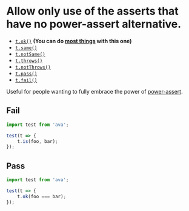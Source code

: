 # Allow only use of the asserts that have no power-assert alternative.

- [`t.ok()`](https://github.com/sindresorhus/ava#okvalue-message) __(You can do [most things](https://github.com/sindresorhus/ava#enhanced-asserts) with this one)__
- [`t.same()`](https://github.com/sindresorhus/ava#samevalue-expected-message)
- [`t.notSame()`](https://github.com/sindresorhus/ava#notsamevalue-expected-message)
- [`t.throws()`](https://github.com/sindresorhus/ava#throwsfunctionpromise-error-message)
- [`t.notThrows()`](https://github.com/sindresorhus/ava#notthrowsfunctionpromise-message)
- [`t.pass()`](https://github.com/sindresorhus/ava#passmessage)
- [`t.fail()`](https://github.com/sindresorhus/ava#failmessage)

Useful for people wanting to fully embrace the power of [power-assert](https://github.com/power-assert-js/power-assert).


## Fail

```js
import test from 'ava';

test(t => {
	t.is(foo, bar);
});
```


## Pass

```js
import test from 'ava';

test(t => {
	t.ok(foo === bar);
});
```
